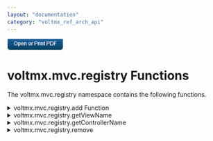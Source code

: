 ```yaml
---
layout: "documentation"
category: "voltmx_ref_arch_api"
---
```

                        

[![](Resources/Images/pdf.png)](http://docs.voltmx.com/9_x_PDFs/iris/voltmx_ref_arch_ap_internali.pdf)


voltmx.mvc.registry Functions
===========================

The voltmx.mvc.registry namespace contains the following functions.


<details close markdown="block"><summary>voltmx.mvc.registry.add Function</summary> 

* * *

Enables you to add a new form name, along with its controller, extension controller, and friendly name, to the registry.

### Syntax 1

voltmx.mvc.registry.add(“friendlyName”, “formId”);  
voltmx.mvc.registry.add(“friendlyName”, “formId”, “formController”);  
voltmx.mvc.registry.add(“friendlyName”, “formId”, {“controllerName” : “formController” , “controllerType” : <controllerType>});  
voltmx.mvc.registry.add(“friendlyName”, “formId”, “formController”, “formExtController”);

### Syntax 2

voltmx.mvc.registry.add( "friendlyName", "formId", {"controllerName" : "", "controllerExtName" : "", "controllerType" : ""});  

### Parameters

_friendlyName_ \[string\] \[Mandatory\]

You can assign a "friendly" name to the form, which will be easier for you to remember than the actual formId. The friendlyName string maps the navigation path to the formId and its corresponding controller.

_formId_ \[string\] \[Mandatory\]

The name of the form. Given formId as "f1," the Framework automatically searches for the availability of " f1.js" and "f1Controller.js" for initializations.

The following parameters are considered in the third parameter if it is a dictionary (Refer **Syntax 2** and **Example** for more information):

_formController_ \[string\] \[Optional\]

The name of the file that contains the form controller.

_formExtController_ \[string\] \[Optional\]

The name of the file that contains the form extension controller. You can use form extension controllers to extend the functionality of the form.

_controllerExtName_ \[string\] \[Optional\]

The name of the file that contains the extension controller.

_controllerType_ \[string\] \[Optional\]

For data-driven forms, this parameter is **voltmx.mvc.ModelFormController**. You can inherit your own controller from **voltmx.mvc.FormController** and provide the name here.

### Return Values

Returns `true` if the form name is successfully added to the registry, otherwise it returns `false`.

Returns false if the same friendly name has already been registered.

### Remarks

*   If the _friendlyName_ or the _formName_ parameter (or both) is an empty string, `null`, or undefined, this function does nothing.
*   If the _formController_ parameter is `null`, undefined, not provided, or is an empty string, the string in the _formId_ parameter is suffixed with the string "Controller." For example, if _formId_contains the string "form1" and the _formController_ parameter is not provided, then "form1Controller" will used as the name of the form controller file.

### Example

{% highlight VoltMx %}
voltmx.mvc.registry.add(
"friendlyName", 
"formId", 
{"controllerName" : "", "controllerExtName" : "", "controllerType" : ""});
{% endhighlight %}

* * *

</details>
<details close markdown="block"><summary>voltmx.mvc.registry.getViewName</summary> 

* * *

Retrieves the form or template name from the registered friendly name.

### Syntax

voltmx.mvc.registry.getViewName(  
    friendlyName);

### Parameters

friendlyName

The friendly name of the form to retrieve the name from.

### Return Values

Returns a string containing the form name if the friendly name is found in the registry, or `null` if it is not found.

### Example

{% highlight VoltMx %}
formName = voltmx.mvc.registry.getViewName("Form1");
{% endhighlight %}

* * *

</details>
<details close markdown="block"><summary>voltmx.mvc.registry.getControllerName</summary> 

* * *

Retrieves the controller name from the registered friendly name.

### Syntax

voltmx.mvc.registry.getControllerName(  
    friendlyName);

### Parameters

friendlyName

The friendly name of the form to retrieve the name from.

### Return Values

Returns a string containing the controller name if the friendly name is registered and the controller name is found. Returns a string containing "<viewName>.Controller" if the friendly name is registered and the controller name is not found. Returns `null` if the friendly name is not registered.

### Example

{% highlight VoltMx %}
voltmx.mvc.registry.getControllerName("FriendlyName");
{% endhighlight %}

* * *

</details>
<details close markdown="block"><summary>voltmx.mvc.registry.remove</summary> 

* * *

Removes the name of a form controller from the registry.

### Syntax

voltmx.mvc.registry.remove(  
    friendlyName);

### Parameters

friendlyName

The friendly name of the form whose controller is to be removed.

### Return Values

None.

### Example

{% highlight VoltMx %}
voltmx.mvc.registry.remove(FriendlyName");
{% endhighlight %}

* * *
</details>